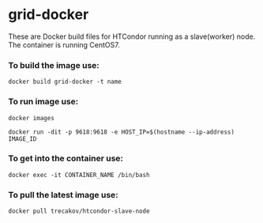 # grid-docker
These are Docker build files for HTCondor running as a slave(worker) node. The container is running CentOS7.


### To build the image use:
```
docker build grid-docker -t name
```

### To run image use:
```
docker images 

docker run -dit -p 9618:9618 -e HOST_IP=$(hostname --ip-address) IMAGE_ID
```

### To get into the container use:
```
docker exec -it CONTAINER_NAME /bin/bash
```

### To pull the latest image use:
```
docker pull trecakov/htcondor-slave-node
```
